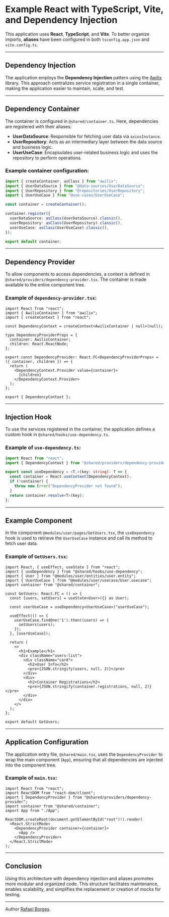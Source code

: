 # Example React with TypeScript, Vite, and Dependency Injection

This application uses **React**, **TypeScript**, and **Vite**. To better organize imports, **aliases** have been configured in both `tsconfig.app.json` and `vite.config.ts`.

---

## Dependency Injection

The application employs the **Dependency Injection** pattern using the [Awilix](https://github.com/jeffijoe/awilix) library. This approach centralizes service registration in a single container, making the application easier to maintain, scale, and test.

---

## Dependency Container

The container is configured in `@shared/container.ts`. Here, dependencies are registered with their aliases:

- **UserDataSource**: Responsible for fetching user data via `axiosInstance`.
- **UserRepository**: Acts as an intermediary layer between the data source and business logic.
- **UserUseCase**: Encapsulates user-related business logic and uses the repository to perform operations.

### Example container configuration:

```typescript
import { createContainer, asClass } from "awilix";
import { UserDataSource } from "@data-sources/UserDataSource";
import { UserRepository } from "@repositories/UserRepository";
import { UserUseCase } from "@use-cases/UserUseCase";

const container = createContainer();

container.register({
  userDataSource: asClass(UserDataSource).classic(),
  userRepository: asClass(UserRepository).classic(),
  userUseCase: asClass(UserUseCase).classic(),
});

export default container;
```

---

## Dependency Provider

To allow components to access dependencies, a context is defined in `@shared/providers/dependency-provider.tsx`. The container is made available to the entire component tree.

### Example of `dependency-provider.tsx`:

```tsx
import React from "react";
import { AwilixContainer } from "awilix";
import { createContext } from "react";

const DependencyContext = createContext<AwilixContainer | null>(null);

type DependencyProviderProps = {
  container: AwilixContainer;
  children: React.ReactNode;
};

export const DependencyProvider: React.FC<DependencyProviderProps> = ({ container, children }) => {
  return (
    <DependencyContext.Provider value={container}>
      {children}
    </DependencyContext.Provider>
  );
};

export { DependencyContext };
```

---

## Injection Hook

To use the services registered in the container, the application defines a custom hook in `@shared/hooks/use-dependency.ts`.

### Example of `use-dependency.ts`:

```typescript
import React from "react";
import { DependencyContext } from "@shared/providers/dependency-provider";

export const useDependency = <T,>(key: string): T => {
  const container = React.useContext(DependencyContext);
  if (!container) {
    throw new Error("DependencyProvider not found");
  }
  return container.resolve<T>(key);
};
```

---

## Example Component

In the component `@modules/user/pages/GetUsers.tsx`, the `useDependency` hook is used to retrieve the `UserUseCase` instance and call its method to fetch user data.

### Example of `GetUsers.tsx`:

```tsx
import React, { useEffect, useState } from "react";
import { useDependency } from "@shared/hooks/use-dependency";
import { User } from "@modules/user/entities/user.entity";
import { UserUseCase } from "@modules/user/usecase/User.usecase";
import container from "@shared/container";

const GetUsers: React.FC = () => {
  const [users, setUsers] = useState<User>({} as User);

  const userUseCase = useDependency<UserUseCase>("userUseCase");

  useEffect(() => {
    userUseCase.findOne('1').then((users) => {
      setUsers(users);
    });
  }, [userUseCase]);

  return (
    <>
      <h1>Example</h1>
      <div className="users-list">
        <div className="card">
          <h2>User Info</h2>
          <pre>{JSON.stringify(users, null, 2)}</pre>
        </div>
        <div>
          <h2>Container Registrations</h2>
          <pre>{JSON.stringify(container.registrations, null, 2)}</pre>
        </div>
      </div>
    </>
  );
};

export default GetUsers;
```

---

## Application Configuration

The application entry file, `@shared/main.tsx`, uses the `DependencyProvider` to wrap the main component (`App`), ensuring that all dependencies are injected into the component tree.

### Example of `main.tsx`:

```tsx
import React from "react";
import ReactDOM from "react-dom/client";
import { DependencyProvider } from "@shared/providers/dependency-provider";
import container from "@shared/container";
import App from "./App";

ReactDOM.createRoot(document.getElementById("root")!).render(
  <React.StrictMode>
    <DependencyProvider container={container}>
      <App />
    </DependencyProvider>
  </React.StrictMode>
);
```

---

## Conclusion

Using this architecture with dependency injection and aliases promotes more modular and organized code. This structure facilitates maintenance, enables scalability, and simplifies the replacement or creation of mocks for testing.

---

Author [Rafael Borges](https://github.com/RafaelB13).